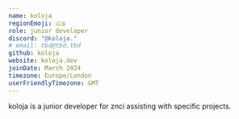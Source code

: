 ```yaml
---
name: koloja
regionEmoji: 🇬🇧
role: junior developer
discord: "@koloja."
# email: tbd@tbd.tbd
github: koloja
website: koloja.dev
joinDate: March 2024
timezone: Europe/London
userFriendlyTimezone: GMT
---
```


koloja is a junior developer for znci assisting with specific projects.
